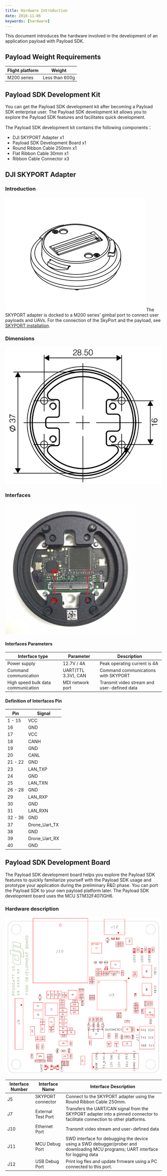 ```yaml
---
title: Hardware Introduction
date: 2018-11-06
keywords: [hardware]
---
```


This document introduces the hardware involved in the development of an application payload with Payload SDK.

## Payload Weight Requirements
<table id="t01">
  <thead>
    <tr>
      <th>Flight platform</th>
      <th>Weight</th>
    </tr>
  </thead>
  <tbody>
    <tr>
      <td>M200 series</td>
      <td>Less than 600g</td>     
    </tr>
  </tbody>
</table>

## Payload SDK Development Kit
You can get the Payload SDK development kit after becoming a Payload SDK enterprise user. The Payload SDK development kit allows you to explore the Payload SDK features and facilitates quick development. 

The Payload SDK development kit contains the following components：

- DJI SKYPORT Adapter  x1
- Payload SDK Development Board  x1
- Round Ribbon Cable 250mm  x1
- Flat Ribbon Cable 30mm  x1
- Ribbon Cable Connector  x3

## DJI SKYPORT Adapter
### Introduction
![](../images/introduction/hardware_introduction/psdk_adapter.png)
The SKYPORT adapter is docked to a M200 series' gimbal port to connect user payloads and UAVs. For the connection of the SkyPort and the payload, see [SKYPORT installation](../guide/adapter_install.html).

### Dimensions
![](../images/introduction/hardware_introduction/psdk_adapter_size.png)

### Interfaces

![](../images/introduction/hardware_introduction/psdk_adapter_back.png)

#### Interfaces Parameters
<table id="t01">
  <thead>
    <tr>
      <th>Interface type</th>
      <th>Parameter</th>
      <th>Description</th>
    </tr>
  </thead>
  <tbody>
    <tr>
      <td>Power supply</th>
      <td>12.7V / 4A</td>
      <td>Peak operating current is 4A</td>        
    </tr>
    <tr>
      <td>Command communication</th>
      <td>UART(TTL 3.3V), CAN</td>
      <td>Command communications with SKYPORT</td>        
    </tr>
    <tr>
      <td>High speed bulk data communication</th>
      <td>MDI network port</td>
      <td>Transmit video stream and user-defined data</td>        
    </tr>
  </tbody>
</table>

#### Definition of Interfaces Pin

<table id="t03">
  <thead>
    <tr>
      <th>Pin</th>
      <th>Signal</th>
    </tr>
  </thead>
  <tbody>
    <tr>
      <td>1 - 15</td>
      <td>VCC</td>     
    </tr>
    <tr>
      <td>16</td>
      <td>GND</td>     
    </tr>
    <tr>
      <td>17</td>
      <td>VCC</td>     
    </tr>
    <tr>
      <td>18</td>
      <td>CANH</td>     
    </tr>
    <tr>
      <td>19</td>
      <td>GND</td>     
    </tr>
    <tr>
      <td>20</td>
      <td>CANL</td>     
    </tr>
    <tr>
      <td>21 - 22</td>
      <td>GND</td>     
    </tr>
    <tr>
      <td>23</td>
      <td>LAN_TXP</td>     
    </tr>
    <tr>
      <td>24</td>
      <td>GND</td>     
    </tr>
    <tr>
      <td>25</td>
      <td>LAN_TXN</td>     
    </tr>
    <tr>
      <td>26 - 28</td>
      <td>GND</td>     
    </tr>
    <tr>
      <td>29</td>
      <td>LAN_RXP</td>     
    </tr>
    <tr>
      <td>30</td>
      <td>GND</td>     
    </tr>
    <tr>
      <td>31</td>
      <td>LAN_RXN</td>     
    </tr>
    <tr>
      <td>32 - 36</td>
      <td>GND</td>     
    </tr>
    <tr>
      <td>37</td>
      <td>Drone_Uart_TX</td>     
    </tr>
    <tr>
      <td>38</td>
      <td>GND</td>     
    </tr>
    <tr>
      <td>39</td>
      <td>Drone_Uart_RX</td>     
    </tr>
    <tr>
      <td>40</td>
      <td>GND</td>     
    </tr>
  </tbody>
</table>

## Payload SDK Development Board
The Payload SDK development board helps you explore the Payload SDK features to quickly familiarize yourself with the Payload SDK usage and prototype your application during the preliminary R&D phase. You can port the Payload SDK to your own payload platform later. The Payload SDK development board uses the MCU STM32F407IGH6.

### Hardware description
![](../images/introduction/hardware_introduction/psdk_demo_board_print.png)

<table id="t02">
  <thead>
    <tr>
      <th>Interface Number</th>
      <th>Interface Name</th>
      <th>Interface Description</th>
    </tr>
  </thead>
  <tbody>
    <tr>
      <td>J5</th>
      <td>SKYPORT connector</td>
      <td>Connect to the SKYPORT adapter using the Round Ribbon Cable 250mm.</td>        
    </tr>
    <tr>
      <td>J7</th>
      <td>External Test Port</td>
      <td>Transfers the UART/CAN signal from the SKYPORT adapter into a pinned connector to facilitate connection to other platforms.</td>        
    </tr>
    <tr>
      <td>J10</th>
      <td>Ethernet Port</td>
      <td>Transmit video stream and user-defined data</td>        
    </tr>
    <tr>
      <td>J11</th>
      <td>MCU Debug Port</td>
      <td>SWD interface for debugging the device using a SWD debugger/prober and downloading MCU programs; UART interface for logging data</td>        
    </tr>
    <tr>
      <td>J12</th>
      <td>USB Debug Port</td>
      <td>Print log fles and update frmware using a PC connected to this port.</td>        
    </tr>
  </tbody>
</table>
